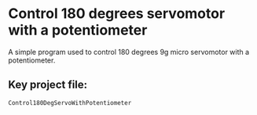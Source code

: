# Control 180 degrees servomotor with a potentiometer
A simple program used to control 180 degrees 9g micro servomotor with a potentiometer.

## Key project file:
`Control180DegServoWithPotentiometer`

